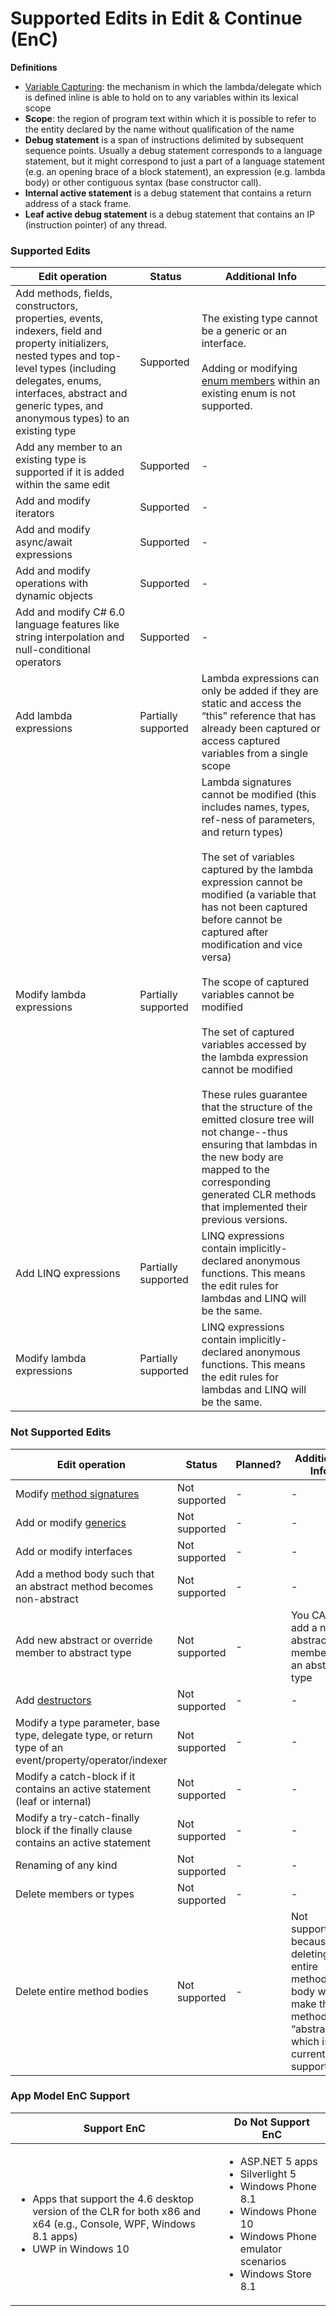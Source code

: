 # Supported Edits in Edit & Continue (EnC)

**Definitions**
* [Variable Capturing](http://blogs.msdn.com/b/matt/archive/2008/03/01/understanding-variable-capturing-in-c.aspx): the mechanism in which the lambda/delegate which is defined inline is able to hold on to any variables within its lexical scope
* **Scope**: the region of program text within which it is possible to refer to the entity declared by the name without qualification of the name
* **Debug statement** is a span of instructions delimited by subsequent sequence points. Usually a debug statement corresponds to a language statement, but it might correspond to just a part of a language statement (e.g. an opening brace of a block statement), an expression (e.g. lambda body) or other contiguous syntax (base constructor call).
* **Internal active statement** is a debug statement that contains a return address of a stack frame.
* **Leaf active debug statement** is a debug statement that contains an IP (instruction pointer) of any thread.


### Supported Edits
| Edit operation | Status  | Additional Info |
| ------------------- |-----------| --------------------|
| Add methods, fields, constructors, properties, events, indexers, field and property initializers, nested types and top-level types (including delegates, enums, interfaces, abstract and generic types, and anonymous types) to an existing type  | Supported | The existing type cannot be a generic or an interface. <br/> <br/> Adding or modifying [enum members](https://msdn.microsoft.com/en-us/library/sbbt4032.aspx) within an existing enum is not supported. |
| Add any member to an existing type is supported if it is added within the same edit     | Supported |  - | 
| Add and modify iterators  | Supported   |  - |
| Add and modify async/await expressions  | Supported |  -  | Modifying await expressions wrapped inside other expressions (e.g. ```G(await F());```) |
| Add and modify operations with dynamic objects | Supported   | - |
| Add and modify C# 6.0 language features like string interpolation and null-conditional operators | Supported   | - |
| Add lambda expressions | Partially supported | Lambda expressions can only be added if they are static and access the “this” reference that has already been captured or access captured variables from a single scope |
| Modify lambda expressions | Partially supported | Lambda signatures cannot be modified (this includes names, types, ref-ness of parameters, and return types) <br/> <br/>The set of variables captured by the lambda expression cannot be modified (a variable that has not been captured before cannot be captured after modification and vice versa)  <br/> <br/> The scope of captured variables cannot be modified  <br/> <br/> The set of captured variables accessed by the lambda expression cannot be modified <br/> <br/> These rules guarantee that the structure of the emitted closure tree will not change--thus ensuring that lambdas in the new body are mapped to the corresponding generated CLR methods that implemented their previous versions. |
| Add LINQ expressions | Partially supported |  LINQ expressions contain implicitly-declared anonymous functions. This means the edit rules for lambdas and LINQ will be the same. |
| Modify lambda expressions | Partially supported |  LINQ expressions contain implicitly-declared anonymous functions. This means the edit rules for lambdas and LINQ will be the same. |

### Not Supported Edits
| Edit operation | Status | Planned? | Additional Info |
| ------------------- |-----------| --------------| --------------------|
| Modify [method signatures](https://msdn.microsoft.com/en-us/library/ms173114.aspx) | Not supported | - | - |
| Add or modify [generics](https://msdn.microsoft.com/en-us/library/512aeb7t.aspx) | Not supported | - | - |
| Add or modify interfaces | Not supported | - | - |
| Add a method body such that an abstract method becomes non-abstract | Not supported | - | - |
| Add new abstract or override member to abstract type | Not supported | - | You CAN add a non-abstract member to an abstract type |
| Add [destructors](https://msdn.microsoft.com/en-us/library/66x5fx1b.aspx) | Not supported | - | - |
| Modify a type parameter, base type, delegate type, or return type of an event/property/operator/indexer | Not supported | - | - |
| Modify a catch-block if it contains an active statement (leaf or internal) | Not supported | - | - |
| Modify a try-catch-finally block if the finally clause contains an active statement | Not supported | - | - |
| Renaming of any kind | Not supported | - | - |
| Delete members or types | Not supported | - | - |
| Delete entire method bodies | Not supported | - | Not supported because deleting an entire method body would make the method “abstract”—which is not currently supported |


### App Model EnC Support

| Support EnC | Do Not Support EnC | 
| ------------------ |------------------------------| 
| <ul><li>Apps that support the 4.6 desktop version of the CLR for both x86 and x64 (e.g., Console, WPF, Windows 8.1 apps)</li><li>UWP in Windows 10</li><ul> | <ul><li>ASP.NET 5 apps</li><li>Silverlight 5</li><li>Windows Phone 8.1</li><li>Windows Phone 10</li><li>Windows Phone emulator scenarios</li><li>Windows Store 8.1</li></ul>|